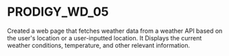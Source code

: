 # PRODIGY_WD_05
Created a web page that fetches weather data from a weather API based on the user's location or a user-inputted location. It Displays the current weather conditions, temperature, and other relevant information.



